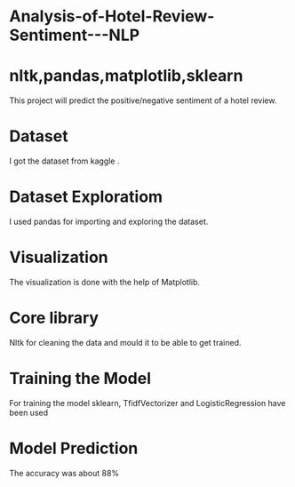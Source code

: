 # Analysis-of-Hotel-Review-Sentiment---NLP
# nltk,pandas,matplotlib,sklearn
This project will predict the positive/negative sentiment of a hotel review.

# Dataset

I got the dataset from kaggle .

# Dataset Exploratiom
 
I used pandas for importing and exploring the dataset.

# Visualization

The visualization is done with the help of Matplotlib.

# Core library

Nltk for cleaning the data and mould it to be able to get trained.

# Training the Model

For training the model sklearn, TfidfVectorizer and LogisticRegression have been used

# Model Prediction 

The accuracy was about 88%



